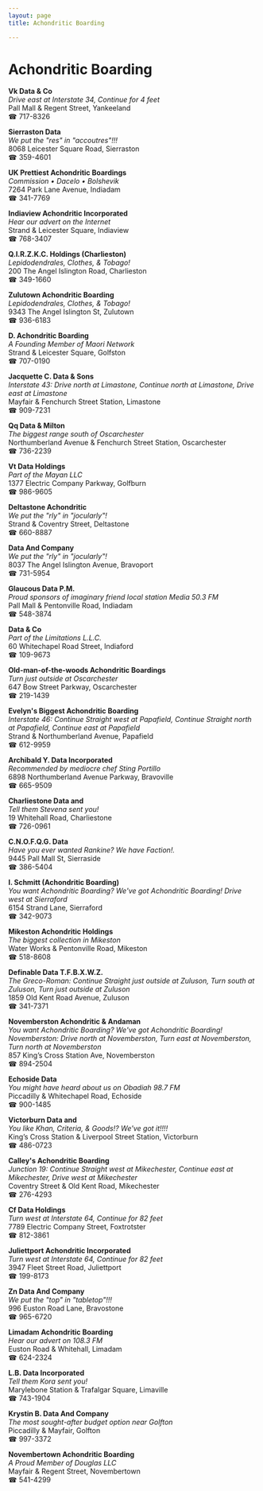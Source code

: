 ```yaml
---
layout: page 
title: Achondritic Boarding

---
```



# Achondritic Boarding


 **Vk Data & Co**  
_Drive east at Interstate 34, Continue for 4 feet_  
Pall Mall & Regent Street, Yankeeland  
☎ 717-8326

**Sierraston Data**  
_We put the "res" in "accoutres"!!!_  
8068 Leicester Square Road, Sierraston  
☎ 359-4601

**UK Prettiest Achondritic Boardings**  
_Commission • Dacelo • Bolshevik_  
7264 Park Lane Avenue, Indiadam  
☎ 341-7769

**Indiaview Achondritic Incorporated**  
_Hear our advert on the Internet_  
Strand & Leicester Square, Indiaview  
☎ 768-3407

**Q.I.R.Z.K.C. Holdings (Charlieston)**  
_Lepidodendrales, Clothes, & Tobago!_  
200 The Angel Islington Road, Charlieston  
☎ 349-1660

**Zulutown Achondritic Boarding**  
_Lepidodendrales, Clothes, & Tobago!_  
9343 The Angel Islington St, Zulutown  
☎ 936-6183

**D. Achondritic Boarding**  
_A Founding Member of Maori Network_  
Strand & Leicester Square, Golfston  
☎ 707-0190

**Jacquette C. Data & Sons**  
_Interstate 43: Drive north at Limastone, Continue north at Limastone, Drive east at Limastone_  
Mayfair & Fenchurch Street Station, Limastone  
☎ 909-7231

**Qq Data & Milton**  
_The biggest range south of Oscarchester_  
Northumberland Avenue & Fenchurch Street Station, Oscarchester  
☎ 736-2239

**Vt Data Holdings**  
_Part of the Mayan LLC_  
1377 Electric Company Parkway, Golfburn  
☎ 986-9605

**Deltastone Achondritic**  
_We put the "rly" in "jocularly"!_  
Strand & Coventry Street, Deltastone  
☎ 660-8887

**Data And Company**  
_We put the "rly" in "jocularly"!_  
8037 The Angel Islington Avenue, Bravoport  
☎ 731-5954

**Glaucous Data P.M.**  
_Proud sponsors of imaginary friend local station Media 50.3 FM_  
Pall Mall & Pentonville Road, Indiadam  
☎ 548-3874

**Data & Co**  
_Part of the Limitations L.L.C._  
60 Whitechapel Road Street, Indiaford  
☎ 109-9673

**Old-man-of-the-woods Achondritic Boardings**  
_Turn just outside at Oscarchester_  
647 Bow Street Parkway, Oscarchester  
☎ 219-1439

**Evelyn's Biggest Achondritic Boarding**  
_Interstate 46: Continue Straight west at Papafield, Continue Straight north at Papafield, Continue east at Papafield_  
Strand & Northumberland Avenue, Papafield  
☎ 612-9959

**Archibald Y. Data Incorporated**  
_Recommended by mediocre chef Sting Portillo_  
6898 Northumberland Avenue Parkway, Bravoville  
☎ 665-9509

**Charliestone Data and**  
_Tell them Stevena sent you!_  
19 Whitehall Road, Charliestone  
☎ 726-0961

**C.N.O.F.Q.G. Data**  
_Have you ever wanted Rankine? We have Faction!._  
9445 Pall Mall St, Sierraside  
☎ 386-5404

**I. Schmitt (Achondritic Boarding)**  
_You want Achondritic Boarding? We've got Achondritic Boarding! 
Drive west at Sierraford_  
6154 Strand Lane, Sierraford  
☎ 342-9073

**Mikeston Achondritic Holdings**  
_The biggest collection in Mikeston_  
Water Works & Pentonville Road, Mikeston  
☎ 518-8608

**Definable Data T.F.B.X.W.Z.**  
_The Greco-Roman: Continue Straight just outside at Zuluson, Turn south at Zuluson, Turn just outside at Zuluson_  
1859 Old Kent Road Avenue, Zuluson  
☎ 341-7371

**Novemberston Achondritic & Andaman**  
_You want Achondritic Boarding? We've got Achondritic Boarding! 
Novemberston: Drive north at Novemberston, Turn east at Novemberston, Turn north at Novemberston_  
857 King’s Cross Station Ave, Novemberston  
☎ 894-2504

**Echoside Data**  
_You might have heard about us on Obadiah 98.7 FM_  
Piccadilly & Whitechapel Road, Echoside  
☎ 900-1485

**Victorburn Data and**  
_You like Khan, Criteria, & Goods!? We've got it!!!!_  
King’s Cross Station & Liverpool Street Station, Victorburn  
☎ 486-0723

**Calley's Achondritic Boarding**  
_Junction 19: Continue Straight west at Mikechester, Continue east at Mikechester, Drive west at Mikechester_  
Coventry Street & Old Kent Road, Mikechester  
☎ 276-4293

**Cf Data Holdings**  
_Turn west at Interstate 64, Continue for 82 feet_  
7789 Electric Company Street, Foxtrotster  
☎ 812-3861

**Juliettport Achondritic Incorporated**  
_Turn west at Interstate 64, Continue for 82 feet_  
3947 Fleet Street Road, Juliettport  
☎ 199-8173

**Zn Data And Company**  
_We put the "top" in "tabletop"!!!_  
996 Euston Road Lane, Bravostone  
☎ 965-6720

**Limadam Achondritic Boarding**  
_Hear our advert on 108.3 FM_  
Euston Road & Whitehall, Limadam  
☎ 624-2324

**L.B. Data Incorporated**  
_Tell them Kora sent you!_  
Marylebone Station & Trafalgar Square, Limaville  
☎ 743-1904

**Krystin B. Data And Company**  
_The most sought-after budget option near Golfton_  
Piccadilly & Mayfair, Golfton  
☎ 997-3372

**Novembertown Achondritic Boarding**  
_A Proud Member of Douglas LLC_  
Mayfair & Regent Street, Novembertown  
☎ 541-4299

